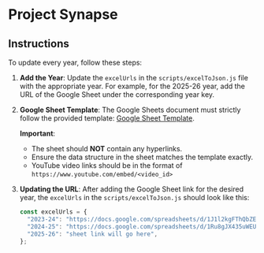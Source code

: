 # Project Synapse

## Instructions

To update every year, follow these steps:

1. **Add the Year**: Update the `excelUrls` in the `scripts/excelToJson.js` file with the appropriate year. For example, for the 2025-26 year, add the URL of the Google Sheet under the corresponding year key.

2. **Google Sheet Template**: The Google Sheets document must strictly follow the provided template:
   [Google Sheet Template](https://docs.google.com/spreadsheets/d/1pGHCFBT3SH4mmhVEBfLZh3WzbQiwsvHWOhTk8E9BHd8/edit?usp=sharing). 
   
   **Important**:
   - The sheet should **NOT** contain any hyperlinks.
   - Ensure the data structure in the sheet matches the template exactly.
   - YouTube video links should be in the format of `https://www.youtube.com/embed/<video_id>`

3. **Updating the URL**: After adding the Google Sheet link for the desired year, the `excelUrls` in the `scripts/excelToJson.js` should look like this:

   ```js
   const excelUrls = {
     "2023-24": "https://docs.google.com/spreadsheets/d/1J1l2kgFThQbZEfVpVGgsP2dsU_xX46bWgzz9it7qMDw/export?format=xlsx",
     "2024-25": "https://docs.google.com/spreadsheets/d/1Ru8gJX435uWEUgyiCefIT-yBX9IORlG_kioHpNQJ-fY/export?format=xlsx",
     "2025-26": "sheet link will go here",
   };
